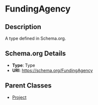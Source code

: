 # FundingAgency

## Description
A type defined in Schema.org.

## Schema.org Details
- **Type**: Type
- **URI**: https://schema.org/FundingAgency

## Parent Classes
- [Project](../Project.md)

